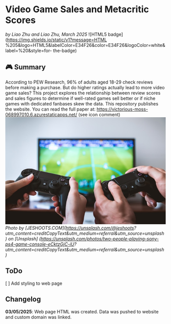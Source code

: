 # Video Game Sales and Metacritic Scores
_by Liao Zhu and Liao Zhu, March 2025_
![HTML5 badge](https://img.shields.io/static/v1?message=HTML
%205&logo=HTML5&labelColor=E34F26&color=E34F26&logoColor=white&label=%20&style=for-
the-badge)
## :video_game: Summary
According to PEW Research, 96% of adults aged 18-29 check reviews before making a
purchase. But do higher ratings actually lead to more video game sales? This
project explores the relationship between review scores and sales figures to
determine if well-rated games sell better or if niche games with dedicated fanbases
skew the data.
This repository publishes the website. You can read the full paper at:
https://victorious-moss-068997010.6.azurestaticapps.net/ (see icon comment)
![Two people playing video games](jeshoots-com-eCktzGjC-iU-unsplash.jpg)
_Photo by [JESHOOTS.COM](https://unsplash.com/@jeshoots?
utm_content=creditCopyText&utm_medium=referral&utm_source=unsplash) on [Unsplash]
(https://unsplash.com/photos/two-people-playing-sony-ps4-game-console-eCktzGjC-iU?
utm_content=creditCopyText&utm_medium=referral&utm_source=unsplash)_
## ToDo
[ ] Add styling to web page
## Changelog
**03/05/2025**: Web page HTML was created. Data was pushed to website and custom
domain was linked.
